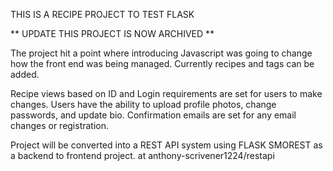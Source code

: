 THIS IS A RECIPE PROJECT TO TEST FLASK


** UPDATE THIS PROJECT IS NOW ARCHIVED **

The project hit a point where introducing Javascript was going to change how the front end was being managed. Currently recipes and tags can be added. 

Recipe views based on ID and Login requirements are set for users to make changes. Users have the ability to upload profile photos, change passwords, and update bio. Confirmation emails are set for any email changes or registration. 

Project will be converted into a REST API system using FLASK SMOREST as a backend to frontend project. at anthony-scrivener1224/restapi
